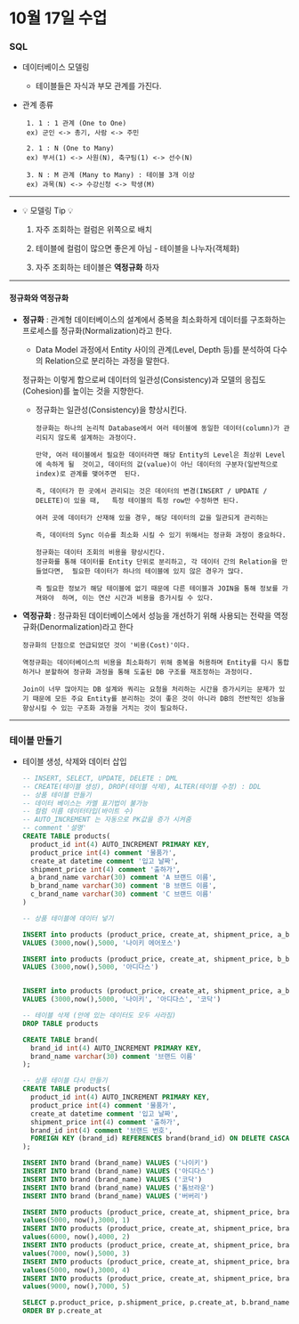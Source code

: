 # 10월 17일 수업


### SQL
 
- 데이터베이스 모델링
  - 테이블들은 자식과 부모 관계를 가진다.

-  관계 종류
        
        1. 1 : 1 관계 (One to One)  
        ex) 군인 <-> 총기, 사람 <-> 주민
        
        2. 1 : N (One to Many)
        ex) 부서(1) <-> 사원(N), 축구팀(1) <-> 선수(N)
        
        3. N : M 관계 (Many to Many) : 테이블 3개 이상
        ex) 과목(N) <-> 수강신청 <-> 학생(M)


----

- 💡 모델링 Tip 💡

    1. 자주 조회하는 컬럼은 위쪽으로 배치

    2. 테이블에 컬럼이 많으면 좋은게 아님 - 테이블을 나누자(객체화)

    3. 자주 조회하는 테이블은 **역정규화** 하자
      
  
---

#### 정규화와 역정규화
- **정규화** : 관계형 데이터베이스의 설계에서 중복을 최소화하게 데이터를 구조화하는 프로세스를 정규화(Normalization)라고 한다.
    - Data Model 과정에서 Entity 사이의 관계(Level, Depth 등)를 분석하여 다수의     Relation으로 분리하는 과정을 말한다.

  정규화는 이렇게 함으로써 데이터의 일관성(Consistency)과 모델의 응집도(Cohesion)를 높이는 것을 지향한다.  
    - 정규화는 일관성(Consistency)을 향상시킨다.

          정규화는 하나의 논리적 Database에서 여러 테이블에 동일한 데이터(column)가 관리되지 않도록 설계하는 과정이다.

          만약, 여러 테이블에서 필요한 데이터라면 해당 Entity의 Level은 최상위 Level에 속하게 될  것이고, 데이터의 값(value)이 아닌 데이터의 구분자(일반적으로 index)로 관계를 맺어주면  된다.

          즉, 데이터가 한 곳에서 관리되는 것은 데이터의 변경(INSERT / UPDATE / DELETE)이 있을 때,   특정 테이블의 특정 row만 수정하면 된다.

          여러 곳에 데이터가 산재해 있을 경우, 해당 데이터의 값을 일관되게 관리하는

          즉, 데이터의 Sync 이슈를 최소화 시킬 수 있기 위해서는 정규화 과정이 중요하다.

          정규화는 데이터 조회의 비용을 향상시킨다.
          정규화를 통해 데이터를 Entity 단위로 분리하고, 각 데이터 간의 Relation을 만들었다면,  필요한 데이터가 하나의 테이블에 있지 않은 경우가 많다.

          즉 필요한 정보가 해당 테이블에 없기 때문에 다른 테이블과 JOIN을 통해 정보를 가져와야  하며, 이는 연산 시간과 비용을 증가시킬 수 있다.


- **역정규화** : 정규화된 데이터베이스에서 성능을 개선하기 위해 사용되는 전략을 역정규화(Denormalization)라고 한다
                    
      정규화의 단점으로 언급되었던 것이 '비용(Cost)'이다.

      역정규화는 데이터베이스의 비용을 최소화하기 위해 중복을 허용하며 Entity를 다시 통합하거나 분할하여 정규화 과정을 통해 도출된 DB 구조를 재조정하는 과정이다.

      Join이 너무 많아지는 DB 설계와 쿼리는 요청을 처리하는 시간을 증가시키는 문제가 있기 때문에 모든 주요 Entity를 분리하는 것이 좋은 것이 아니라 DB의 전반적인 성능을 향상시킬 수 있는 구조화 과정을 거치는 것이 필요하다.

----

### 테이블 만들기

- 테이블 생성, 삭제와 데이터 삽입
  
  ```sql
  -- INSERT, SELECT, UPDATE, DELETE : DML
  -- CREATE(테이블 생성), DROP(테이블 삭제), ALTER(테이블 수정) : DDL
  -- 상품 테이블 만들기
  -- 데이터 베이스는 카멜 표기법이 불가능
  -- 컬럼 이름 데이터타입(바이트 수)
  -- AUTO_INCREMENT 는 자동으로 PK값을 증가 시켜줌
  -- comment '설명'
  CREATE TABLE products(
  	product_id int(4) AUTO_INCREMENT PRIMARY KEY,
  	product_price int(4) comment '물품가',
  	create_at datetime comment '입고 날짜',
  	shipment_price int(4) comment '출하가',
  	a_brand_name varchar(30) comment 'A 브랜드 이름',
  	b_brand_name varchar(30) comment 'B 브랜드 이름',
  	c_brand_name varchar(30) comment 'C 브랜드 이름'
  )

  -- 상품 테이블에 데이터 넣기

  INSERT into products (product_price, create_at, shipment_price, a_brand_name)
  VALUES (3000,now(),5000, '나이키 에어포스')

  INSERT into products (product_price, create_at, shipment_price, b_brand_name)
  VALUES (3000,now(),5000, '아디다스')


  INSERT into products (product_price, create_at, shipment_price, a_brand_name,b_brand_name,c_brand_name)
  VALUES (3000,now(),5000, '나이키', '아디다스', '코닥')

  -- 테이블 삭제 (안에 있는 데이터도 모두 사라짐)
  DROP TABLE products

  CREATE TABLE brand(
  	brand_id int(4) AUTO_INCREMENT PRIMARY KEY,
  	brand_name varchar(30) comment '브랜드 이름'
  );

  -- 상품 테이블 다시 만들기
  CREATE TABLE products(
  	product_id int(4) AUTO_INCREMENT PRIMARY KEY,
  	product_price int(4) comment '물품가',
  	create_at datetime comment '입고 날짜',
  	shipment_price int(4) comment '출하가',
  	brand_id int(4) comment '브랜드 번호',
  	FOREIGN KEY (brand_id) REFERENCES brand(brand_id) ON DELETE CASCADE
  );

  INSERT INTO brand (brand_name) VALUES ('나이키')
  INSERT INTO brand (brand_name) VALUES ('아디다스')
  INSERT INTO brand (brand_name) VALUES ('코닥')
  INSERT INTO brand (brand_name) VALUES ('톰브라운')
  INSERT INTO brand (brand_name) VALUES ('버버리')

  INSERT INTO products (product_price, create_at, shipment_price, brand_id)
  values(5000, now(),3000, 1)
  INSERT INTO products (product_price, create_at, shipment_price, brand_id)
  values(6000, now(),4000, 2)
  INSERT INTO products (product_price, create_at, shipment_price, brand_id)
  values(7000, now(),5000, 3)
  INSERT INTO products (product_price, create_at, shipment_price, brand_id)
  values(5000, now(),3000, 4)
  INSERT INTO products (product_price, create_at, shipment_price, brand_id)
  values(9000, now(),7000, 5)

  SELECT p.product_price, p.shipment_price, p.create_at, b.brand_name FROM products AS p INNER JOIN brand AS b ON p.brand_id = b.brand_id  
  ORDER BY p.create_at
  ```